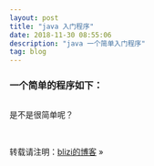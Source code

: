 ```yaml
---
layout: post
title: "java 入门程序"
date: 2018-11-30 08:55:06 
description: "java 一个简单入门程序"
tag: blog
---
```


### 一个简单的程序如下：

```java

```

是不是很简单呢？

<br>

转载请注明：[blizi的博客](http://blizi.github.io) » 